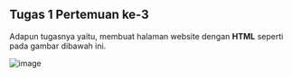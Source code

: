 ## Tugas 1 Pertemuan ke-3
Adapun tugasnya yaitu, membuat halaman website dengan **HTML** seperti pada gambar dibawah ini.
 
![image](https://github.com/user-attachments/assets/1b8d538b-d2f8-4dbe-9c85-46af5eb94338)

